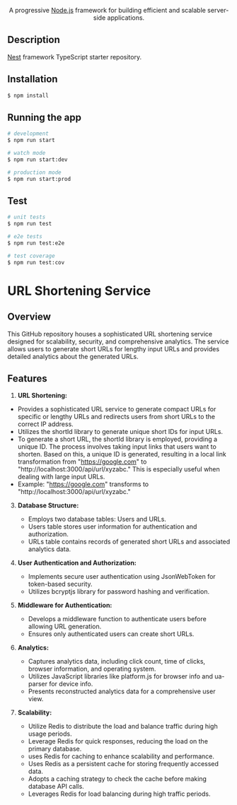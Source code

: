 
  <p align="center">A progressive <a href="http://nodejs.org" target="_blank">Node.js</a> framework for building efficient and scalable server-side applications.</p>
    <p align="center">

</p>
  <!--[![Backers on Open Collective](https://opencollective.com/nest/backers/badge.svg)](https://opencollective.com/nest#backer)
  [![Sponsors on Open Collective](https://opencollective.com/nest/sponsors/badge.svg)](https://opencollective.com/nest#sponsor)-->

## Description

[Nest](https://github.com/nestjs/nest) framework TypeScript starter repository.

## Installation

```bash
$ npm install
```

## Running the app

```bash
# development
$ npm run start

# watch mode
$ npm run start:dev

# production mode
$ npm run start:prod
```

## Test

```bash
# unit tests
$ npm run test

# e2e tests
$ npm run test:e2e

# test coverage
$ npm run test:cov
```

# URL Shortening Service

## Overview

This GitHub repository houses a sophisticated URL shortening service designed for scalability, security, and comprehensive analytics. The service allows users to generate short URLs for lengthy input URLs and provides detailed analytics about the generated URLs.

## Features

1. **URL Shortening:**
  - Provides a sophisticated URL service to generate compact URLs for specific or lengthy URLs and redirects users from short URLs to the correct IP address.
  - Utilizes the shortId library to generate unique short IDs for input URLs.
  - To generate a short URL, the shortId library is employed, providing a unique ID. The process involves taking input links that users want to shorten. Based on this, a 
      unique ID is generated, resulting in a local link transformation from "https://google.com" to "http://localhost:3000/api/url/xyzabc." This is especially useful when 
      dealing with large input URLs.
   - Example: "https://google.com" transforms to "http://localhost:3000/api/url/xyzabc."

3. **Database Structure:**
   - Employs two database tables: Users and URLs.
   - Users table stores user information for authentication and authorization.
   - URLs table contains records of generated short URLs and associated analytics data.

4. **User Authentication and Authorization:**
   - Implements secure user authentication using JsonWebToken for token-based security.
   - Utilizes bcryptjs library for password hashing and verification.

5. **Middleware for Authentication:**
   - Develops a middleware function to authenticate users before allowing URL generation.
   - Ensures only authenticated users can create short URLs.

6. **Analytics:**
   - Captures analytics data, including click count, time of clicks, browser information, and operating system.
   - Utilizes JavaScript libraries like platform.js for browser info and ua-parser for device info.
   - Presents reconstructed analytics data for a comprehensive user view.

7. **Scalability:**
   - Utilize Redis to distribute the load and balance traffic during high usage periods.
   - Leverage Redis for quick responses, reducing the load on the primary database.
   - uses Redis for caching to enhance scalability and performance.
   - Uses Redis as a persistent cache for storing frequently accessed data.
   - Adopts a caching strategy to check the cache before making database API calls.
   - Leverages Redis for load balancing during high traffic periods.
